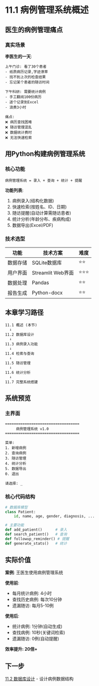 # 11.1 病例管理系统概述

## 医生的病例管理痛点

### 真实场景

**李医生的一天**:
```
上午门诊: 看了30个患者
- 纸质病历记录,字迹潦草
- 找不到上次的检查结果
- 忘记某个患者的随访时间

下午科研: 需要统计病例
- 手工翻阅100份病历
- 逐个记录到Excel
- 浪费3小时

痛点:
❌ 病历查找困难
❌ 随访管理混乱
❌ 数据统计费时
❌ 无法快速检索
```

## 用Python构建病例管理系统

### 核心功能

```
病例管理系统 = 录入 + 查询 + 统计 + 提醒
```

**功能列表**:
1. 病例录入(结构化数据)
2. 快速检索(按姓名、ID、日期)
3. 随访提醒(自动计算需随访患者)
4. 统计分析(年龄分布、疾病构成)
5. 数据导出(Excel/PDF)

### 技术选型

| 功能 | 技术方案 | 难度 |
|-----|---------|------|
| 数据存储 | SQLite数据库 | ⭐⭐ |
| 用户界面 | Streamlit Web界面 | ⭐⭐⭐ |
| 数据处理 | Pandas | ⭐⭐ |
| 报告生成 | Python-docx | ⭐⭐ |

## 本章学习路径

```
11.1 概述 (本节)
  ↓
11.2 数据库设计
  ↓
11.3 病例录入功能
  ↓
11.4 检索与查询
  ↓
11.5 随访管理
  ↓
11.6 统计分析
  ↓
11.7 完整系统搭建
```

## 系统预览

### 主界面
```
==================================
     病例管理系统 v1.0
==================================

菜单:
1. 新增病例
2. 查询病例
3. 随访管理
4. 统计分析
5. 数据导出
0. 退出

请选择: _
```

### 核心代码结构

```python
# 数据库模型
class Patient:
    id, name, age, gender, diagnosis, ...

# 主要功能
def add_patient()      # 录入
def search_patient()   # 查询
def followup_reminder() # 提醒
def generate_stats()   # 统计
```

## 实际价值

**案例**: 王医生使用病例管理系统

**使用前**:
- 每月统计病例: 4小时
- 查找历史病例: 每次10分钟
- 遗漏随访: 每月5-10例

**使用后**:
- 统计病例: 1分钟(自动生成)
- 查找病例: 10秒(关键词检索)
- 遗漏随访: 0例(自动提醒)

**效率提升: 20倍+**

## 下一步

[11.2 数据库设计](11.2-database-design.md) - 设计病例数据结构
